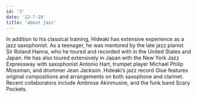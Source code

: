 ```yaml
---
id: '3'
date: '12-7-19'
title: 'about jazz'
---
```

In addition to his classical training, Hideaki has extensive experience as a jazz saxophonist. As a teenager, he was mentored by the late jazz pianist Sir Roland Hanna, who he toured and recorded with in the United States and Japan. He has also toured extensively in Japan with the New York Jazz Expressway with saxophonist Antonio Hart, trumpet player Michael Philip Mossman, and drummer Jean Jackson. Hideaki’s jazz record Glue features original compositions and arrangements on both saxophone and clarinet. Recent collaborators include Ambrose Akinmusire, and the funk band Scary Pockets.